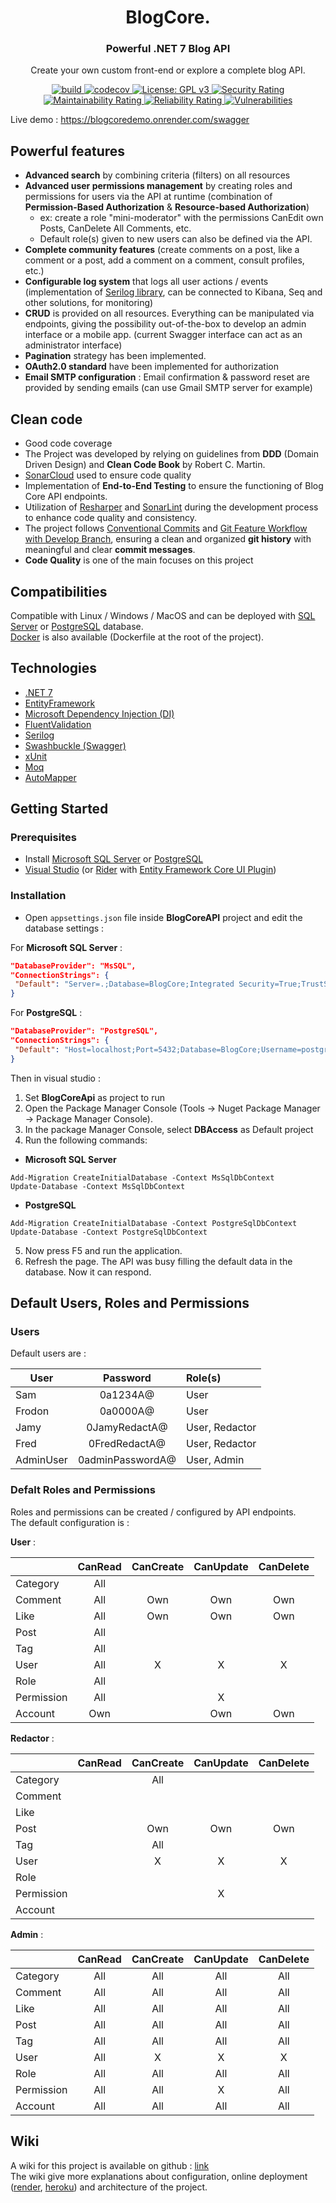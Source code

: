 <p align="center">
<h1 align="center">BlogCore.</h1>
<h3 align="center"><strong>Powerful .NET 7 Blog API</strong></h3>
<p align="center">Create your own custom front-end or explore a complete blog API.</p>

<p align="center">
  <a href="https://github.com/VianneyDoleans/BlogCore/actions/workflows/dotnet.yml">
   <img src="https://github.com/VianneyDoleans/BlogCore/actions/workflows/dotnet.yml/badge.svg?branch=master" alt="build">
  </a>
    <a href="https://codecov.io/gh/VianneyDoleans/BlogCore">
   <img src="https://codecov.io/gh/VianneyDoleans/BlogCore/branch/master/graph/badge.svg" alt="codecov">
  </a>
    <a href="https://github.com/VianneyDoleans/BlogCore/blob/master/LICENSE">
   <img src="https://img.shields.io/badge/License-GPLv3-blue.svg" alt="License: GPL v3">
  </a>
    <a href="https://sonarcloud.io/summary/overall?id=VianneyDoleans_BlogCore">
   <img src="https://sonarcloud.io/api/project_badges/measure?project=VianneyDoleans_BlogCore&metric=security_rating" alt="Security Rating">
  </a>
    <a href="https://sonarcloud.io/summary/overall?id=VianneyDoleans_BlogCore">
   <img src="https://sonarcloud.io/api/project_badges/measure?project=VianneyDoleans_BlogCore&metric=sqale_rating" alt="Maintainability Rating">
  </a>
    <a href="https://sonarcloud.io/summary/overall?id=VianneyDoleans_BlogCore">
   <img src="https://sonarcloud.io/api/project_badges/measure?project=VianneyDoleans_BlogCore&metric=reliability_rating" alt="Reliability Rating">
  </a>  
    <a href="https://sonarcloud.io/summary/overall?id=VianneyDoleans_BlogCore">
   <img src="https://sonarcloud.io/api/project_badges/measure?project=VianneyDoleans_BlogCore&metric=vulnerabilities" alt="Vulnerabilities">
  </a>
</p>

Live demo : https://blogcoredemo.onrender.com/swagger

## Powerful features

 - **Advanced search** by combining criteria (filters) on all resources
 - **Advanced user permissions management** by creating roles and permissions for users via the API at runtime (combination of **Permission-Based Authorization** & **Resource-based Authorization**)
   - ex: create a role "mini-moderator" with the permissions CanEdit own Posts, CanDelete All Comments, etc.
   - Default role(s) given to new users can also be defined via the API.
 - **Complete community features** (create comments on a post, like a comment or a post, add a comment on a comment, consult profiles, etc.)
 - **Configurable log system** that logs all user actions / events (implementation of [Serilog library](https://serilog.net/), can be connected to Kibana, Seq and other solutions, for monitoring)
 - **CRUD** is provided on all resources. Everything can be manipulated via endpoints, giving the possibility out-of-the-box to develop an admin interface or a mobile app. (current Swagger interface can act as an administrator interface)
 - **Pagination** strategy has been implemented.
 - **OAuth2.0 standard** have been implemented for authorization
 - **Email SMTP configuration** : Email confirmation & password reset are provided by sending emails (can use Gmail SMTP server for example)

## Clean code

- Good code coverage
- The Project was developed by relying on guidelines from **DDD** (Domain Driven Design) and **Clean Code Book** by Robert C. Martin.
- [SonarCloud](https://sonarcloud.io/summary/overall?id=VianneyDoleans_BlogCore) used to ensure code quality
- Implementation of **End-to-End Testing** to ensure the functioning of Blog Core API endpoints.
- Utilization of [Resharper](https://www.jetbrains.com/fr-fr/resharper/) and [SonarLint](https://www.sonarsource.com/products/sonarlint/) during the development process to enhance code quality and consistency.
- The project follows [Conventional Commits](https://www.conventionalcommits.org/en/v1.0.0/) and [Git Feature Workflow with Develop Branch](https://rovitpm.com/5-git-workflows-to-improve-development/), ensuring a clean and organized **git history** with meaningful and clear **commit messages**.
- **Code Quality** is one of the main focuses on this project

## Compatibilities

Compatible with Linux / Windows / MacOS and can be deployed with [SQL Server](https://www.microsoft.com/en-us/sql-server/sql-server-downloads) or [PostgreSQL](https://www.postgresql.org/) database.  
[Docker](https://www.docker.com/) is also available (Dockerfile at the root of the project).


## Technologies

 - [.NET 7](https://learn.microsoft.com/en-us/dotnet/core/whats-new/dotnet-7)
 - [EntityFramework](https://learn.microsoft.com/en-us/ef/)
 - [Microsoft Dependency Injection (DI)](https://learn.microsoft.com/en-us/dotnet/core/extensions/dependency-injection)
 - [FluentValidation](https://github.com/FluentValidation/FluentValidation)
 - [Serilog](https://serilog.net/)
 - [Swashbuckle (Swagger)](https://learn.microsoft.com/en-us/aspnet/core/tutorials/getting-started-with-swashbuckle?view=aspnetcore-7.0&tabs=visual-studio)
 - [xUnit](https://xunit.net/)
 - [Moq](https://github.com/moq/moq4)
 - [AutoMapper](https://automapper.org/)

## Getting Started

### Prerequisites

- Install [Microsoft SQL Server](https://www.microsoft.com/fr-fr/sql-server/sql-server-downloads) or [PostgreSQL](https://www.postgresql.org/download/)
- [Visual Studio](https://visualstudio.microsoft.com/fr/) (or [Rider](https://www.jetbrains.com/rider/) with [Entity Framework Core UI Plugin](https://plugins.jetbrains.com/plugin/18147-entity-framework-core-ui))

### Installation

- Open ``appsettings.json`` file inside **BlogCoreAPI** project and edit the database settings :

For **Microsoft SQL Server** :

```json
"DatabaseProvider": "MsSQL",
"ConnectionStrings": {
 "Default": "Server=.;Database=BlogCore;Integrated Security=True;TrustServerCertificate=True;"
}
```

For **PostgreSQL** :

```json
"DatabaseProvider": "PostgreSQL",
"ConnectionStrings": {
 "Default": "Host=localhost;Port=5432;Database=BlogCore;Username=postgres;Password=[YourPassword];"
}
```

Then in visual studio :

1. Set **BlogCoreApi** as project to run
1. Open the Package Manager Console (Tools -> Nuget Package Manager -> Package Manager Console).
2. In the package Manager Console, select **DBAccess** as Default project
3. Run the following commands:

- **Microsoft SQL Server**
```
Add-Migration CreateInitialDatabase -Context MsSqlDbContext
Update-Database -Context MsSqlDbContext
```
- **PostgreSQL**
```
Add-Migration CreateInitialDatabase -Context PostgreSqlDbContext
Update-Database -Context PostgreSqlDbContext
```
5. Now press F5 and run the application.
6. Refresh the page. The API was busy filling the default data in the database. Now it can respond.

## Default Users, Roles and Permissions

### Users
Default users are :

| User        | Password         | Role(s)        |
| ----------- |:----------------:| :--------------|
| Sam         | 0a1234A@         | User           |
| Frodon      | 0a0000A@         | User           |
| Jamy        | 0JamyRedactA@    | User, Redactor |
| Fred        | 0FredRedactA@    | User, Redactor |
| AdminUser   | 0adminPasswordA@ | User, Admin    |

### Defalt Roles and Permissions

Roles and permissions can be created / configured by API endpoints.  
The default configuration is :

**User** :

|            | CanRead | CanCreate | CanUpdate | CanDelete  |
| -----------|:-------:| :--------:|:---------:|:----------:|
| Category   | All     |           |           |            |
| Comment    | All     | Own       | Own       |   Own      |
| Like       | All     | Own       | Own       |   Own      |
| Post       | All     |           |           |            |
| Tag        | All     |           |           |            |
| User       | All     |    X      |   X       |     X      |
| Role       | All     |           |           |            |
| Permission | All     |           |   X       |            |
| Account    | Own     |           | Own       | Own        |

**Redactor** :

|            | CanRead | CanCreate | CanUpdate | CanDelete  |
| -----------|:-------:| :--------:|:---------:|:----------:|
| Category   |         |    All    |           |            |
| Comment    |         |           |           |            |
| Like       |         |           |           |            |
| Post       |         |    Own    |  Own      |   Own      |
| Tag        |         |    All    |           |            |
| User       |         |      X    |    X      |   X        |
| Role       |         |           |           |            |
| Permission |         |           |    X      |            |
| Account    |         |           |           |            |

**Admin** :

|            | CanRead | CanCreate | CanUpdate | CanDelete  |
| -----------|:-------:| :--------:|:---------:|:----------:|
| Category   |   All   |    All    |  All      | All        |
| Comment    |   All   |    All    |  All      | All        |
| Like       |   All   |    All    |  All      | All        |
| Post       |   All   |    All    |  All      | All        |
| Tag        |   All   |    All    |  All      | All        |
| User       |   All   |     X     |   X       | X          |
| Role       |   All   |    All    |  All      | All        |
| Permission |   All   |    All    |  X        | All        |
| Account    |   All   |    All    |  All      | All        |

## Wiki

A wiki for this project is available on github : [link](https://github.com/VianneyDoleans/BlogCore/wiki)  
The wiki give more explanations about configuration, online deployment ([render](https://github.com/VianneyDoleans/BlogCore/wiki/HostingOnRender), [heroku](https://github.com/VianneyDoleans/BlogCore/wiki/HostingOnHeroku)) and architecture of the project.
